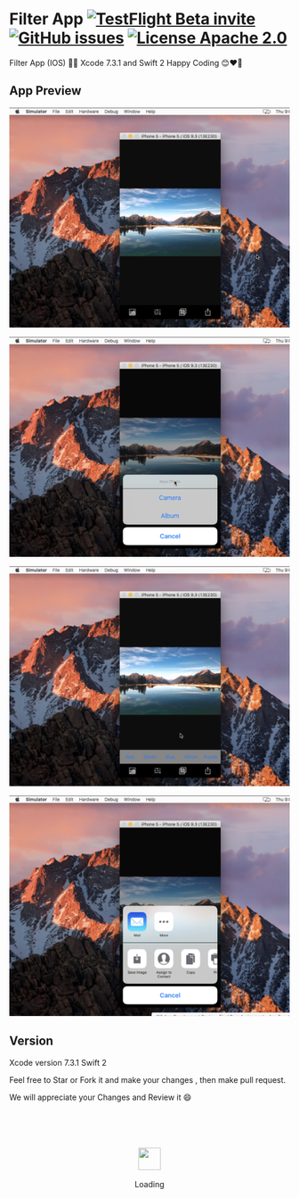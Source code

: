 # Filter App [![TestFlight Beta invite](https://img.shields.io/badge/TestFlight-Beta-blue.svg)](https://www.filterApp.io/ios/beta/) [![GitHub issues](https://img.shields.io/github/issues/Abdullah-Sheikh/FilterApp.svg?style=flat)](https://github.com/Abdullah-Sheikh/FilterApp/issues) [![License Apache 2.0](https://img.shields.io/badge/license-Apache%202.0-green.svg?style=flat)](https://github.com/home-assistant/iOS/blob/master/LICENSE)


Filter App (IOS)  🚀😊
Xcode 7.3.1 and Swift 2
Happy Coding 😊❤️🚀





## App Preview

![GitHub Logo](i1.png)

![GitHub Logo](i2.png)

![GitHub Logo](i3.png)

![GitHub Logo](i4.png)


## Version 

Xcode version 7.3.1 
Swift 2


Feel free to Star or Fork it and make your changes , then make pull request.

We will appreciate your Changes and Review it 😄

<div align="center">
	<br>
	<br>
	<br>
	<br>
	<img src="https://enterprise.github.com/assets/spinners/octocat-spinner-128-26a44333917854c6794d55eac947b1277fced54f1f60c5df5d93431db8753bc5.gif" width="40" height="40">
	<p>Loading</p>
	<br>
	<br>
	<br>
	<br>
</div>
